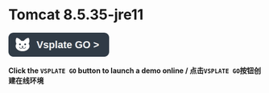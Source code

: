 # Tomcat 8.5.35-jre11

<a href="https://www.vsplate.com/?docker-compose=https://github.com/vsplate/dcenvs/tomcat/8.5.35-jre11"><img alt="VSPLATE GO" src="https://raw.githubusercontent.com/vsplate/images/master/vsgo_btn.png" width="200px"></a>

**Click the `VSPLATE GO` button to launch a demo online / 点击`VSPLATE GO`按钮创建在线环境**